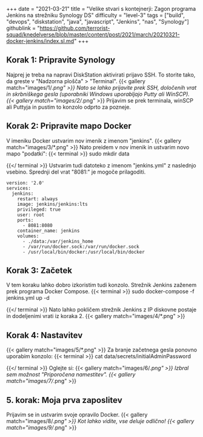 +++
date = "2021-03-21"
title = "Velike stvari s kontejnerji: Zagon programa Jenkins na strežniku Synology DS"
difficulty = "level-3"
tags = ["build", "devops", "diskstation", "java", "javascript", "Jenkins", "nas", "Synology"]
githublink = "https://github.com/terrorist-squad/knedelverse/blob/master/content/post/2021/march/20210321-docker-jenkins/index.sl.md"
+++

## Korak 1: Pripravite Synology
Najprej je treba na napravi DiskStation aktivirati prijavo SSH. To storite tako, da greste v "Nadzorna plošča" > "Terminal".
{{< gallery match="images/1/*.png" >}}
Nato se lahko prijavite prek SSH, določenih vrat in skrbniškega gesla (uporabniki Windows uporabljajo Putty ali WinSCP).
{{< gallery match="images/2/*.png" >}}
Prijavim se prek terminala, winSCP ali Puttyja in pustim to konzolo odprto za pozneje.
## Korak 2: Pripravite mapo Docker
V imeniku Docker ustvarim nov imenik z imenom "jenkins".
{{< gallery match="images/3/*.png" >}}
Nato preidem v nov imenik in ustvarim novo mapo "podatki":
{{< terminal >}}
sudo mkdir data

{{</ terminal >}}
Ustvarim tudi datoteko z imenom "jenkins.yml" z naslednjo vsebino. Sprednji del vrat "8081:" je mogoče prilagoditi.
```
version: '2.0'
services:
  jenkins:
    restart: always
    image: jenkins/jenkins:lts
    privileged: true
    user: root
    ports:
      - 8081:8080
    container_name: jenkins
    volumes:
      - ./data:/var/jenkins_home
      - /var/run/docker.sock:/var/run/docker.sock
      - /usr/local/bin/docker:/usr/local/bin/docker

```

## Korak 3: Začetek
V tem koraku lahko dobro izkoristim tudi konzolo. Strežnik Jenkins zaženem prek programa Docker Compose.
{{< terminal >}}
sudo docker-compose -f jenkins.yml up -d

{{</ terminal >}}
Nato lahko pokličem strežnik Jenkins z IP diskovne postaje in dodeljenimi vrati iz koraka 2.
{{< gallery match="images/4/*.png" >}}

## Korak 4: Nastavitev

{{< gallery match="images/5/*.png" >}}
Za branje začetnega gesla ponovno uporabim konzolo:
{{< terminal >}}
cat data/secrets/initialAdminPassword

{{</ terminal >}}
Oglejte si:
{{< gallery match="images/6/*.png" >}}
Izbral sem možnost "Priporočena namestitev".
{{< gallery match="images/7/*.png" >}}

## 5. korak: Moja prva zaposlitev
Prijavim se in ustvarim svoje opravilo Docker.
{{< gallery match="images/8/*.png" >}}
Kot lahko vidite, vse deluje odlično!
{{< gallery match="images/9/*.png" >}}
